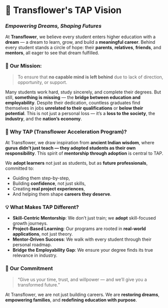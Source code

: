 # 🌼 **Transflower's TAP Vision**

### *Empowering Dreams, Shaping Futures*

At **Transflower**, we believe every student enters higher education with a **dream** — a dream to learn, grow, and build a **meaningful career**. Behind every student stands a circle of hope: their **parents**, **relatives**, **friends**, and **mentors**, all eager to see that dream fulfilled.

### 🎯 Our Mission:

> To ensure that **no capable mind is left behind** due to lack of direction, opportunity, or support.

Many students work hard, study sincerely, and complete their degrees. But still, **something is missing** — the **bridge between education and employability**. Despite their dedication, countless graduates find themselves in jobs **unrelated to their qualifications** or **below their potential**.
This is not just a personal loss — it’s a **loss to the society**, the **industry**, and the **nation’s economy**.



### 🧭 Why TAP (Transflower Acceleration Program)?

At Transflower, we draw inspiration from **ancient Indian wisdom**, where **gurus didn’t just teach — they adopted students as their own responsibility**. This spirit of **mentorship through adoption** is central to TAP.

We **adopt learners** not just as students, but as **future professionals**, committed to:

* Guiding them step-by-step,
* Building **confidence**, not just skills,
* Creating **real project experiences**,
* And helping them shape **careers they deserve**.


### 💡 What Makes TAP Different?

* **Skill-Centric Mentorship**: We don’t just train; we **adopt** skill-focused growth journeys.
* **Project-Based Learning**: Our programs are rooted in **real-world applications**, not just theory.
* **Mentor-Driven Success**: We walk with every student through their personal roadmap.
* **Bridge the Employability Gap**: We ensure your degree finds its true relevance in industry.


### 🌟 Our Commitment

> “Give us your time, trust, and willpower — and we’ll give you a transformed future.”

At Transflower, we are not just building careers.
We are **restoring dreams**, **empowering families**, and **redefining education with purpose**.
